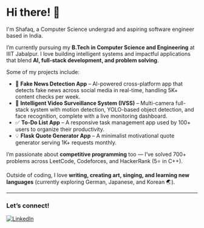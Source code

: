 # Hi there! 👋

I'm Shafaq, a Computer Science undergrad and aspiring software engineer based in India.  

I’m currently pursuing my **B.Tech in Computer Science and Engineering** at IIIT Jabalpur. I love building intelligent systems and impactful applications that blend **AI, full-stack development, and problem solving**.  

Some of my projects include:  
- 📰 **Fake News Detection App** – AI-powered cross-platform app that detects fake news across social media in real-time, handling 5K+ content checks per week.  
- 🎥 **Intelligent Video Surveillance System (IVSS)** – Multi-camera full-stack system with motion detection, YOLO-based object detection, and face recognition, complete with a live monitoring dashboard.  
- ✅ **To-Do List App** – A responsive task management app used by 100+ users to organize their productivity.  
- 💡 **Flask Quote Generator App** – A minimalist motivational quote generator serving 1K+ requests monthly.  

I’m passionate about **competitive programming** too — I’ve solved 700+ problems across LeetCode, Codeforces, and HackerRank (5⭐ in C++).  

Outside of coding, I love **writing, creating art, singing, and learning new languages** (currently exploring German, Japanese, and Korean 🌏).  

---

### Let’s connect!  
[![LinkedIn](https://img.shields.io/badge/LinkedIn-Connect-blue?style=for-the-badge&logo=linkedin)](https://www.linkedin.com/in/shafaq-ali3101)  


<!--
**shafaq0410/shafaq0410** is a ✨ _special_ ✨ repository because its `README.md` (this file) appears on your GitHub profile.

Here are some ideas to get you started:

- 🔭 I’m currently working on ...
- 🌱 I’m currently learning ...
- 👯 I’m looking to collaborate on ...
- 🤔 I’m looking for help with ...
- 💬 Ask me about ...
- 📫 How to reach me: ...
- 😄 Pronouns: ...
- ⚡ Fun fact: ...
-->
